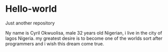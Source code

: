 # Hello-world
Just another repository

Ny name is Cyril Okwuolisa, male 32 years old Nigerian, i live in the city of lagos Nigeria. my greatest desire is to become one 
of the worlds sort after programmers and i wish this dream come true.
